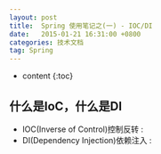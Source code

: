 ```yaml
---
layout: post
title:  Spring 使用笔记之(一) - IOC/DI
date:   2015-01-21 16:31:00 +0800
categories: 技术文档
tag: Spring
---
```


* content
{:toc}


什么是IoC，什么是DI
-------------------------------------

* IOC(Inverse of Control)控制反转 : 
* DI(Dependency Injection)依赖注入 : 